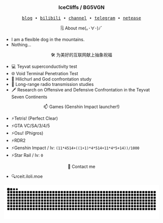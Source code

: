 <h3 align="center"> IceCliffs / BG5VGN</h3>

<p align="center">
  <samp>
    <a href="https://iloli.moe/">blog</a> ∙
    <a href="https://space.bilibili.com/28645589">bilibili</a> ∙
    <a href="https://t.me/o_OOv0">channel</a> ∙
    <a href="https://t.me/icecliffs">telegram</a> ∙
    <a href="https://music.163.com/#/artist?id=51382584">netease</a>
  </samp>
</p>

<p align="center">
🗒 About me(｡･∀･)ﾉﾞ
</p>

- I am a flexible dog in the mountains.
- Nothing...

<p align="center">
🛠 为美好的互联网献上抽象祝福
</p>

- 💻 Teyvat superconductivity test
- 🌐 Void Terminal Penetration Test
- 🔧 Hilichurl and God confrontation study
- 📡 Long-range radio transmission studies
- 🗡 Research on Offensive and Defensive Confrontation in the Teyvat Seven Continents

<p align="center">
📫 Games (Genshin Impact launcher!)
</p>

- ⚡Tetris! (Perfect Clear)
- ⚡GTA VC/SA/3/4/5
- ⚡Osu! (Phigros)
- ⚡RDR2
- ⚡Genshin Impact / lv: `(11*4514+((1+1)*4*514+11*4*5+14))/1000`
- ⚡Star Rail / lv: `0`

<p align="center">
📧 Contact me
</p>

- 🔍rceit.iloli.moe

<picture>
  <source
    media="(prefers-color-scheme: dark)"
    srcset="https://raw.githubusercontent.com/icecliffs/icecliffs/output/github-contribution-grid-snake.svg"
  />
  <source
    media="(prefers-color-scheme: light)"
    srcset="https://raw.githubusercontent.com/icecliffs/icecliffs/output/github-contribution-grid-snake.svg"
  />
  <img
    alt="github contribution grid snake animation"
    src="https://raw.githubusercontent.com/icecliffs/icecliffs/output/github-contribution-grid-snake.svg"
  />
</picture>


